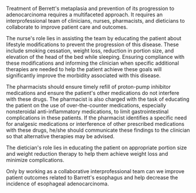 Treatment of Berrett's metaplasia and prevention of its progression to adenocarcinoma requires a multifaceted approach. It requires an interprofessional team of clinicians, nurses, pharmacists, and dieticians to collaborate to improve patient care and outcomes.

The nurse's role lies in assisting the team by educating the patient about lifestyle modifications to prevent the progression of this disease. These include smoking cessation, weight loss, reduction in portion size, and elevation of the head of the bed while sleeping. Ensuring compliance with these modifications and informing the clinician when specific additional therapies are needed to help the patient achieve these goals will significantly improve the morbidity associated with this disease.

The pharmacists should ensure timely refill of proton-pump inhibitor medications and ensure the patient's other medications do not interfere with these drugs. The pharmacist is also charged with the task of educating the patient on the use of over-the-counter medications, especially nonsteroidal anti-inflammatory medications, to limit gastrointestinal complications in these patients. If the pharmacist identifies a specific need for analgesic medications or interference of other prescribed medications with these drugs, he/she should communicate these findings to the clinician so that alternative therapies may be advised.

The dietician's role lies in educating the patient on appropriate portion size and weight reduction therapy to help them achieve weight loss and minimize complications.

Only by working as a collaborative interprofessional team can we improve patient outcomes related to Barrett's esophagus and help decrease the incidence of esophageal adenocarcinoma.
